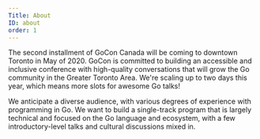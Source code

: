 ```yaml
---
Title: About
ID: about
order: 1
---
```


The second installment of GoCon Canada will be coming to downtown Toronto in May of 2020.
GoCon is committed to building an accessible and inclusive conference with high-quality
conversations that will grow the Go community in the Greater Toronto Area. We're scaling up to two days
this year, which means more slots for awesome Go talks!

We anticipate a diverse audience, with various degrees of experience with programming
in Go. We want to build a single-track program that is largely technical and focused
on the Go language and ecosystem, with a few introductory-level talks and
cultural discussions mixed in.
